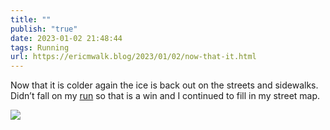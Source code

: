 ```yaml
---
title: ""
publish: "true"
date: 2023-01-02 21:48:44
tags: Running
url: https://ericmwalk.blog/2023/01/02/now-that-it.html
---
```


Now that it is colder again the ice is back out on the streets and sidewalks. Didn’t fall on my [run](http://www.strava.com/activities/8329224701) so that is a win and I continued to fill in my street map.


![](https://ericmwalk.blog/uploads/2023/072c3d2c6f.jpg)